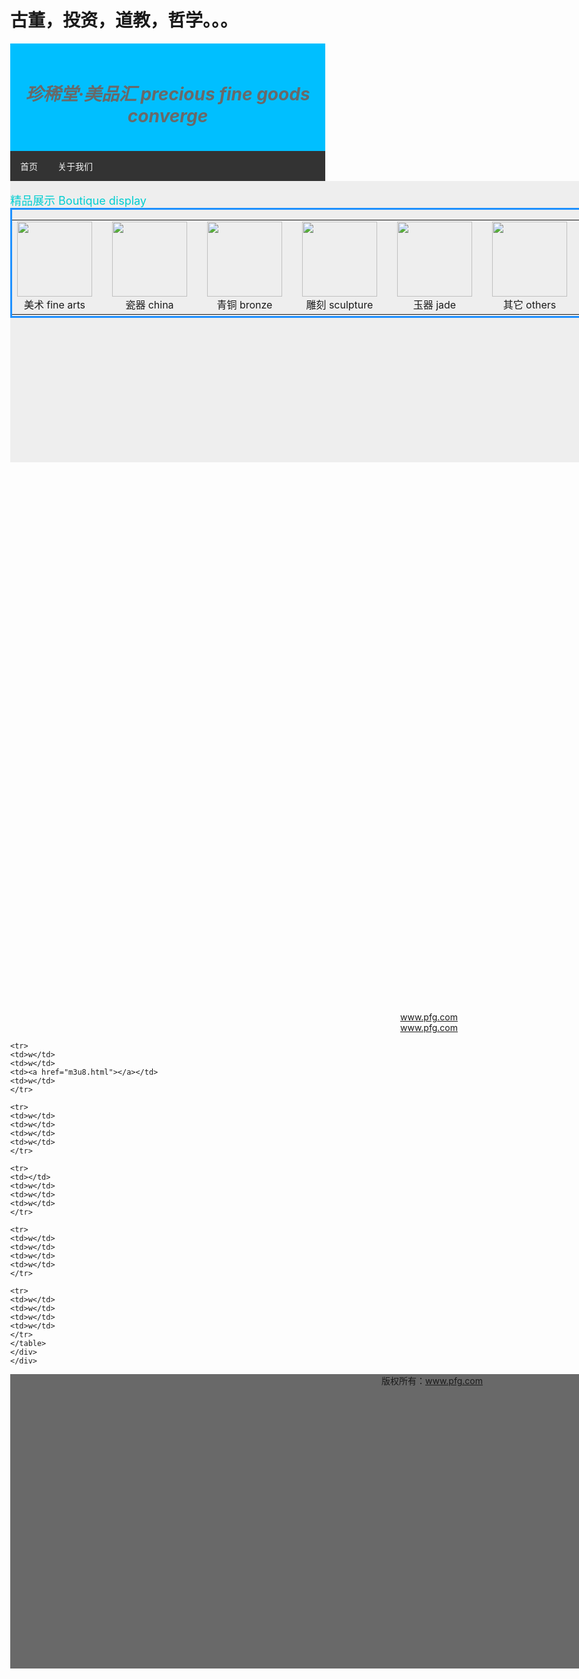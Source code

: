 # 古董，投资，道教，哲学。。。
<!DOCTYPE html>
<html>
<head>
<meta charset="UTF-8">
<title>珍稀堂·美品汇</title>

<style>
body {
  margin: 0;
}

/* 头部样式 */
.header {
  background-color: #00BFFF;
  padding: 20px;
  text-align: center;
}



/* 导航条 */
.topnav {
  overflow: hidden;
  background-color: #333;
}
 
/* 导航链接 */
.topnav a {
  float: left;
  display: block;
  color: #f2f2f2;
  text-align: center;
  padding: 14px 16px;
  text-decoration: none;
}
 
/* 链接 - 修改颜色 */
.topnav a:hover {
  background-color: #ddd;
  color: black;
}

</style>
</head>
<body>

<div class="header">
  <h1><font  color=" #696969"><i>珍稀堂·美品汇    precious fine goods converge</i></font></h1>
</div>

<div class="topnav">
  <a href="index.jsp">首页</a>
  <a href="guanyuwomen.html">关于我们</a>
  
</div>


  <!-- <div id="menu" style="background-color:#1E90FF;height:450px;width:150px;float:left;">
<b>菜单</b><br>
HTML<br>
CSS<br>
JavaScript</div> -->

<div id="content" style="background-color:#EEEEEE;height:450px;width:1340px;float:left;">
<br>
<font color="#00CED1"  size="4px">精品展示 Boutique display</font>
<br>
<div  style="background-color:#EEEEEE;height:170px;width:1330px;float:left;border:3px solid #1E90FF;">
<table  cellspacing="10">
<tr>

<td>
<a href="//www.kugou.com">
<img   src="image/kg.png"  width="120" height="120"></a>
<br>
<div style="text-align:center">美术 fine arts</div>
<td/>

<td>
<a href="https://y.qq.com/">
<img   src="image/QQ.jpg"  width="120" height="120"></a>
<br>
<div style="text-align:center">瓷器 china</div>
<td/>

<td>
<a href="https://music.163.com/">
<img   src="image/wyy.png"  width="120" height="120"></a>
<br>
<div style="text-align:center">青铜 bronze</div>
<td/>


<td>
<a href="http://www.kuwo.cn/">
<img   src="image/kw.png"  width="120" height="120"></a>
<br>
<div style="text-align:center">雕刻 sculpture</div>
<td/>

<td>
<a href="https://www.xiami.com/">
<img   src="image/xm.png"  width="120" height="120"></a>
<br>
<div style="text-align:center">玉器 jade</div>
<td/>


<td>
<a href="https://m.iqiyi.com/">
<img   src="image/aqy.jpg"  width="120" height="120"></a>
<br>
<div style="text-align:center">其它 others</div>
<td/>


</tr>
 </table>
    </div>
    
    <br>
    <br>
     <br>
      <br>
      
     <hr>
    <font color="#00CED1"  size="3px"><em>导航 Navigation</em></font>
    <div  style="background-color:#EEEEEE;height:190px;width:1330px;float:left;border:3px solid #1E90FF;">
    <table border="1px"  style="background-color:#EEEEEE;height:10px;width:1330px;" >
    <tr>
       <th >美品上传 Goods Upload </th>
       <th >工具下载 Apps Down</th>
       <th >交易排行 Sales Rankings</th>
       <th >联系我们 Contact Us</th>
     </tr>
    
    <tr>
      <td><a  href="www.pfg.com"><div  style="text-align:center;">www.pfg.com</div></a></td>
    <td><a  href="www.pfg.com"><div  style="text-align:center;">www.pfg.com</div></a></td>
   <td><a  href="www.pfg.com"><div  style="text-align:center;">www.pfg.com</div></a></td>
    <td><a  href="www.pfg.com"><div  style="text-align:center;">www.pfg.com</div></a></td>
    </tr> 
    
    <tr>
    <td>w</td>
    <td>w</td>
    <td><a href="m3u8.html"></a></td>
    <td>w</td>
    </tr>
    
    <tr>
    <td>w</td>
    <td>w</td>
    <td>w</td>
    <td>w</td>
    </tr>
    
    <tr>
    <td></td>
    <td>w</td>
    <td>w</td>
    <td>w</td>
    </tr>
    
    <tr>
    <td>w</td>
    <td>w</td>
    <td>w</td>
    <td>w</td>
    </tr>
    
    <tr>
    <td>w</td>
    <td>w</td>
    <td>w</td>
    <td>w</td>
    </tr>
    </table>
    </div>
    </div>


 

<div  id="button"  style="background-color:#696969;height:471px;width:1350px;text-align:center;">版权所有：<a  href="http://www.meisonghome.com">www.pfg.com </a></div>

</body>
</html>
